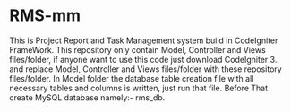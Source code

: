 # RMS-mm
This is Project Report and Task Management system build in CodeIgniter FrameWork. This repository only contain Model, Controller and Views files/folder, if anyone want to
use this code just download CodeIgniter 3.*.* and replace Model, Controller and Views files/folder with these repository files/folder.
In Model folder the database table creation file with all necessary tables and columns is written, just run that file. 
Before That create MySQL database namely:- rms_db.

